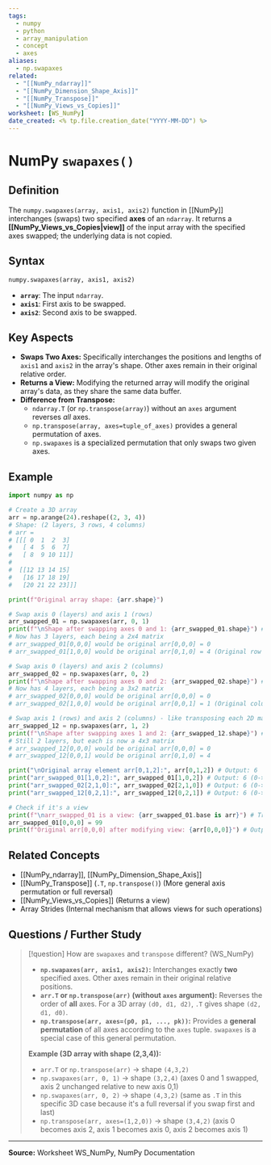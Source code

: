 ```yaml
---
tags:
  - numpy
  - python
  - array_manipulation
  - concept
  - axes
aliases:
  - np.swapaxes
related:
  - "[[NumPy_ndarray]]"
  - "[[NumPy_Dimension_Shape_Axis]]"
  - "[[NumPy_Transpose]]"
  - "[[NumPy_Views_vs_Copies]]"
worksheet: [WS_NumPy]
date_created: <% tp.file.creation_date("YYYY-MM-DD") %>
---
```

# NumPy `swapaxes()`

## Definition

The `numpy.swapaxes(array, axis1, axis2)` function in [[NumPy]] interchanges (swaps) two specified **axes** of an `ndarray`. It returns a **[[NumPy_Views_vs_Copies|view]]** of the input array with the specified axes swapped; the underlying data is not copied.

## Syntax

```python
numpy.swapaxes(array, axis1, axis2)
```

- **`array`**: The input `ndarray`.
- **`axis1`**: First axis to be swapped.
- **`axis2`**: Second axis to be swapped.

## Key Aspects

- **Swaps Two Axes:** Specifically interchanges the positions and lengths of `axis1` and `axis2` in the array's shape. Other axes remain in their original relative order.
- **Returns a View:** Modifying the returned array will modify the original array's data, as they share the same data buffer.
- **Difference from Transpose:**
    - `ndarray.T` (or `np.transpose(array)`) without an `axes` argument reverses *all* axes.
    - `np.transpose(array, axes=tuple_of_axes)` provides a general permutation of axes.
    - `np.swapaxes` is a specialized permutation that only swaps two given axes.

## Example

```python
import numpy as np

# Create a 3D array
arr = np.arange(24).reshape((2, 3, 4))
# Shape: (2 layers, 3 rows, 4 columns)
# arr =
# [[[ 0  1  2  3]
#   [ 4  5  6  7]
#   [ 8  9 10 11]]
#
#  [[12 13 14 15]
#   [16 17 18 19]
#   [20 21 22 23]]]

print(f"Original array shape: {arr.shape}")

# Swap axis 0 (layers) and axis 1 (rows)
arr_swapped_01 = np.swapaxes(arr, 0, 1)
print(f"\nShape after swapping axes 0 and 1: {arr_swapped_01.shape}") # (3, 2, 4)
# Now has 3 layers, each being a 2x4 matrix
# arr_swapped_01[0,0,0] would be original arr[0,0,0] = 0
# arr_swapped_01[1,0,0] would be original arr[0,1,0] = 4 (Original row 1 became new layer 1)

# Swap axis 0 (layers) and axis 2 (columns)
arr_swapped_02 = np.swapaxes(arr, 0, 2)
print(f"\nShape after swapping axes 0 and 2: {arr_swapped_02.shape}") # (4, 3, 2)
# Now has 4 layers, each being a 3x2 matrix
# arr_swapped_02[0,0,0] would be original arr[0,0,0] = 0
# arr_swapped_02[1,0,0] would be original arr[0,0,1] = 1 (Original column 1 became new layer 1)

# Swap axis 1 (rows) and axis 2 (columns) - like transposing each 2D matrix layer
arr_swapped_12 = np.swapaxes(arr, 1, 2)
print(f"\nShape after swapping axes 1 and 2: {arr_swapped_12.shape}") # (2, 4, 3)
# Still 2 layers, but each is now a 4x3 matrix
# arr_swapped_12[0,0,0] would be original arr[0,0,0] = 0
# arr_swapped_12[0,0,1] would be original arr[0,1,0] = 4

print("\nOriginal array element arr[0,1,2]:", arr[0,1,2]) # Output: 6
print("arr_swapped_01[1,0,2]:", arr_swapped_01[1,0,2]) # Output: 6 (0->1, 1->0, 2->2)
print("arr_swapped_02[2,1,0]:", arr_swapped_02[2,1,0]) # Output: 6 (0->2, 1->1, 2->0)
print("arr_swapped_12[0,2,1]:", arr_swapped_12[0,2,1]) # Output: 6 (0->0, 1->2, 2->1)

# Check if it's a view
print(f"\narr_swapped_01 is a view: {arr_swapped_01.base is arr}") # True
arr_swapped_01[0,0,0] = 99
print(f"Original arr[0,0,0] after modifying view: {arr[0,0,0]}") # Output: 99
```

## Related Concepts
- [[NumPy_ndarray]], [[NumPy_Dimension_Shape_Axis]]
- [[NumPy_Transpose]] (`.T`, `np.transpose()`) (More general axis permutation or full reversal)
- [[NumPy_Views_vs_Copies]] (Returns a view)
- Array Strides (Internal mechanism that allows views for such operations)

## Questions / Further Study
>[!question] How are `swapaxes` and `transpose` different? (WS_NumPy)
> - **`np.swapaxes(arr, axis1, axis2)`:** Interchanges exactly **two** specified axes. Other axes remain in their original relative positions.
> - **`arr.T` or `np.transpose(arr)` (without `axes` argument):** Reverses the order of **all** axes. For a 3D array `(d0, d1, d2)`, `.T` gives shape `(d2, d1, d0)`.
> - **`np.transpose(arr, axes=(p0, p1, ..., pk))`:** Provides a **general permutation** of all axes according to the `axes` tuple. `swapaxes` is a special case of this general permutation.
>
> **Example (3D array with shape (2,3,4)):**
> - `arr.T` or `np.transpose(arr)` -> shape `(4,3,2)`
> - `np.swapaxes(arr, 0, 1)` -> shape `(3,2,4)` (axes 0 and 1 swapped, axis 2 unchanged relative to new axis 0,1)
> - `np.swapaxes(arr, 0, 2)` -> shape `(4,3,2)` (same as `.T` in this specific 3D case because it's a full reversal if you swap first and last)
> - `np.transpose(arr, axes=(1,2,0))` -> shape `(3,4,2)` (axis 0 becomes axis 2, axis 1 becomes axis 0, axis 2 becomes axis 1)

---
**Source:** Worksheet WS_NumPy, NumPy Documentation